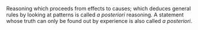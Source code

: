 Reasoning which proceeds from effects to causes; which deduces general
rules by looking at patterns is called *a posteriori* reasoning. A
statement whose truth can only be found out by experience is also called
*a posteriori*.
